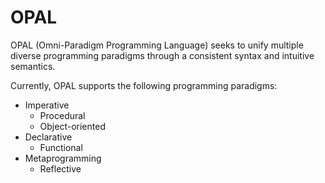 # OPAL

OPAL (Omni-Paradigm Programming Language) seeks to unify multiple diverse programming paradigms through a consistent syntax and intuitive semantics.

Currently, OPAL supports the following programming paradigms:

- Imperative
  - Procedural
  - Object-oriented
- Declarative
  - Functional
- Metaprogramming
  - Reflective
